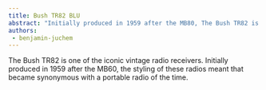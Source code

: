 ```yaml
---
title: Bush TR82 BLU
abstract: "Initially produced in 1959 after the MB80, The Bush TR82 is one of the iconic vintage radio receivers." 
authors:
 - benjamin-juchem
---
```


The Bush TR82 is one of the iconic vintage radio receivers. Initially produced in 1959 after the MB60, the styling of these radios meant that became synonymous with a portable radio of the time.
